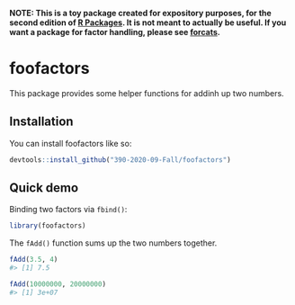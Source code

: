 
<!-- README.md is generated from README.Rmd. Please edit that file -->

**NOTE: This is a toy package created for expository purposes, for the
second edition of [R Packages](https://r-pkgs.org). It is not meant to
actually be useful. If you want a package for factor handling, please
see [forcats](https://forcats.tidyverse.org).**

# foofactors

<!-- badges: start -->

<!-- badges: end -->

This package provides some helper functions for addinh up two numbers.

## Installation

You can install foofactors like so:

``` r
devtools::install_github("390-2020-09-Fall/foofactors")
```

## Quick demo

Binding two factors via `fbind()`:

``` r
library(foofactors)
```

The `fAdd()` function sums up the two numbers together.
``` r
fAdd(3.5, 4)
#> [1] 7.5
```

``` r
fAdd(10000000, 20000000)
#> [1] 3e+07
```
